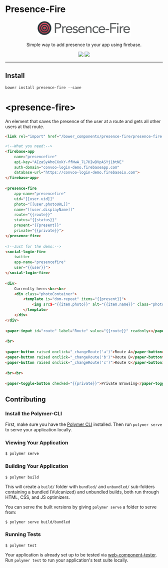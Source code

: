 # Presence-Fire

<p align="center">
  <img alt="presence-fire" src="PresenceFire400.png" width="300">
</p>

<p align="center">
Simple way to add presence to your app using firebase.
</p>

<p align="center">
  <a href="https://beta.webcomponents.org/element/convoo/presence-fire"><img src="https://img.shields.io/badge/webcomponents.org-published-blue.svg"></a>
  <a href="https://gitter.im/convoo/general"><img src="https://img.shields.io/badge/gitter-join%20chat-brightgreen.svg"></a>
</p>

---

## Install

```
bower install presence-fire --save
```

# \<presence-fire\>

An element that saves the presence of the user at a route and gets all other users at that route.

```html
<link rel="import" href="/bower_components/presence-fire/presence-fire.html">
```

<!--
```
<custom-element-demo>
    <template>
        <link rel="import" href="../polymerfire/firebase-app.html">
        <link rel="import" href="../login-fire/social-login-fire.html">
        <link rel="import" href="../paper-button/paper-button.html">
        <link rel="import" href="../paper-input/paper-input.html">
        <link rel="import" href="../paper-toggle-button/paper-toggle-button.html">
        <link rel="import" href="presence-fire.html">
        <body>
            <template is="dom-bind">
                <next-code-block></next-code-block>
            </template>
        <script>
function _changeRoute(a){
    document.querySelector("#route").value = a;
}
        </script>
        <style>
.photoContainer{
    min-height: 45px;
}

.photo {
    animation: fadein 1.5s;
    border-radius: 50%;
    width: 40px;
    height: 40px;
}

@keyframes fadein {
    from { opacity: 0;}
    to   { opacity: 1; }
}
        </style>
        </body>
    </template>
</custom-element-demo>
```
-->
```html
<!--What you need:-->
<firebase-app
    name="presencefire"
    api-key="AIzaSyAhoCXxkY-ffNwA_7L7HIwBVpASYj1btNE"
    auth-domain="convoo-login-demo.firebaseapp.com"
    database-url="https://convoo-login-demo.firebaseio.com">
</firebase-app>

<presence-fire
    app-name="presencefire"
    uid="[[user.uid]]"
    photo="[[user.photoURL]]" 
    name="[[user.displayName]]" 
    route="{{route}}"
    status="{{status}}"
    present="{{present}}"
    private="{{private}}">
</presence-fire>

<!--Just for the demo:-->
<social-login-fire 
    twitter 
    app-name="presencefire"
    user="{{user}}">
</social-login-fire>

<div>
    Currently here:<br><br>
    <div class="photoContainer">
        <template is="dom-repeat" items="{{present}}">
            <img src$="{{item.photo}}" alt="{{item.name}}" class="photo">
        </template>
    </div>
</div>

<paper-input id="route" label="Route" value="{{route}}" readonly></paper-input>

<br>

<paper-button raised onclick="_changeRoute('a')">Route A</paper-button>
<paper-button raised onclick="_changeRoute('b')">Route B</paper-button>
<paper-button raised onclick="_changeRoute('c')">Route C</paper-button>

<br><br>

<paper-toggle-button checked="{{private}}">Private Browsing</paper-toggle-button>
```

## Contributing

### Install the Polymer-CLI

First, make sure you have the [Polymer CLI](https://www.npmjs.com/package/polymer-cli) installed. Then run `polymer serve` to serve your application locally.

### Viewing Your Application

```
$ polymer serve
```

### Building Your Application

```
$ polymer build
```

This will create a `build/` folder with `bundled/` and `unbundled/` sub-folders
containing a bundled (Vulcanized) and unbundled builds, both run through HTML,
CSS, and JS optimizers.

You can serve the built versions by giving `polymer serve` a folder to serve
from:

```
$ polymer serve build/bundled
```

### Running Tests

```
$ polymer test
```

Your application is already set up to be tested via [web-component-tester](https://github.com/Polymer/web-component-tester). Run `polymer test` to run your application's test suite locally.
